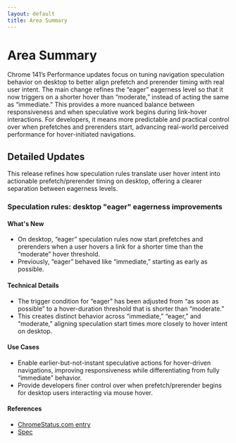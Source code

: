 ```yaml
---
layout: default
title: Area Summary
---
```


# Area Summary

Chrome 141’s Performance updates focus on tuning navigation speculation behavior on desktop to better align prefetch and prerender timing with real user intent. The main change refines the “eager” eagerness level so that it now triggers on a shorter hover than “moderate,” instead of acting the same as “immediate.” This provides a more nuanced balance between responsiveness and when speculative work begins during link-hover interactions. For developers, it means more predictable and practical control over when prefetches and prerenders start, advancing real-world perceived performance for hover-initiated navigations.

## Detailed Updates

This release refines how speculation rules translate user hover intent into actionable prefetch/prerender timing on desktop, offering a clearer separation between eagerness levels.

### Speculation rules: desktop "eager" eagerness improvements

#### What's New
- On desktop, “eager” speculation rules now start prefetches and prerenders when a user hovers a link for a shorter time than the “moderate” hover threshold.
- Previously, “eager” behaved like “immediate,” starting as early as possible.

#### Technical Details
- The trigger condition for “eager” has been adjusted from “as soon as possible” to a hover-duration threshold that is shorter than “moderate.”
- This creates distinct behavior across “immediate,” “eager,” and “moderate,” aligning speculation start times more closely to hover intent on desktop.

#### Use Cases
- Enable earlier-but-not-instant speculative actions for hover-driven navigations, improving responsiveness while differentiating from fully “immediate” behavior.
- Provide developers finer control over when prefetch/prerender begins for desktop users interacting via mouse hover.

#### References
- [ChromeStatus.com entry](https://chromestatus.com/feature/5113430155591680)
- [Spec](https://wicg.github.io/nav-speculation/speculation-rules.html#:~:text=early%20as%20possible.-,%22moderate%22,balance%20between%20%22eager%22%20and%20%22conservative%22.,-%22conservative%22)
